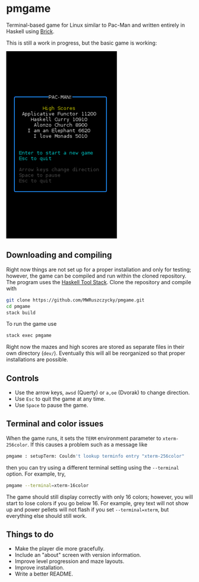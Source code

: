 # pmgame

Terminal-based game for Linux similar to Pac-Man and written entirely in Haskell using [Brick](https://hackage.haskell.org/package/brick).

This is still a work in progress, but the basic game is working:

![pmgame demo](demos/demo1.gif)

## Downloading and compiling

Right now things are not set up for a proper installation and only for testing; however, the game can be compiled and run within the cloned repository. The program uses the [Haskell Tool Stack](https://docs.haskellstack.org/en/stable/README/). Clone the repository and compile with
```sh
git clone https://github.com/MWRuszczycky/pmgame.git
cd pmgame
stack build
```
To run the game use
```sh
stack exec pmgame
```

Right now the mazes and high scores are stored as separate files in their own directory (`dev/`). Eventually this will all be reorganized so that proper installations are possible.

## Controls

* Use the arrow keys, `awsd` (Querty) or `a,oe` (Dvorak) to change direction.
* Use `Esc` to quit the game at any time.
* Use `Space` to pause the game.

## Terminal and color issues

When the game runs, it sets the `TERM` environment parameter to `xterm-256color`. If this causes a problem such as a message like
```sh
pmgame : setupTerm: Couldn't lookup terminfo entry "xterm-256color"
```
then you can try using a different terminal setting using the `--terminal` option. For example, try,
```sh
pmgame --terminal=xterm-16color
```
The game should still display correctly with only 16 colors; however, you will start to lose colors if you go below 16. For example, grey text will not show up and power pellets will not flash if you set `--terminal=xterm`, but everything else should still work.

## Things to do

* Make the player die more gracefully.
* Include an "about" screen with version information.
* Improve level progression and maze layouts.
* Improve installation.
* Write a better README.
